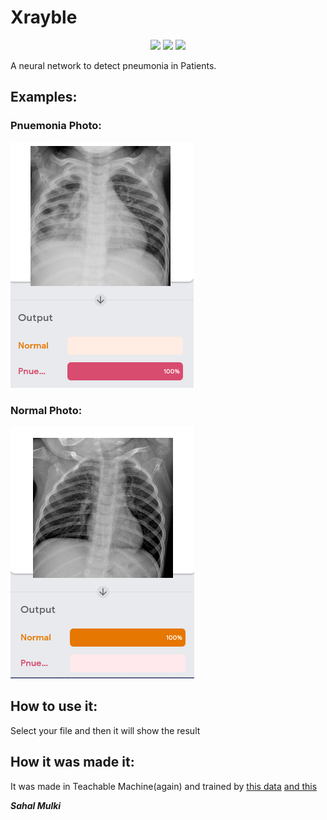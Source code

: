 # Xrayble

<p align="center">
    <a href="https://python.org" alt="python">
        <img src="https://forthebadge.com/images/badges/made-with-python.svg" /></a>
    <a href="LICENSE" alt="license">
        <img src="https://img.shields.io/github/license/sahal-mulki/xrayble?style=for-the-badge" /></a>
    <a href="https://github.com/sahal-mulki/xrayble/issues" alt="Issues">
        <img src="https://img.shields.io/github/issues/sahal-mulki/xrayble?style=for-the-badge" /></a>
</p>

A neural network to detect pneumonia in Patients.

## Examples:

### Pnuemonia Photo:

![Image1](https://raw.githubusercontent.com/sahal-mulki/coron-ai/master/coron-ai%201.PNG)

### Normal Photo:

![Image2](https://raw.githubusercontent.com/sahal-mulki/coron-ai/master/coron-ai%202.PNG)

## How to use it:

Select your file and then it will show the result

## How it was made it:

It was made in Teachable Machine(again) and trained by [this data](https://www.kaggle.com/paultimothymooney/chest-xray-pneumonia) [and this](https://www.kaggle.com/chriszola/xray-lung-image-dataset)

_**Sahal Mulki**_
